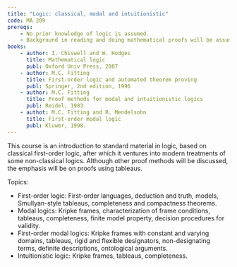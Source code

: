 ```yaml
---
title: "Logic: classical, modal and intuitionistic"
code: MA 209
prereqs:
    - No prior knowledge of logic is assumed.
    - Background in reading and doing mathematical proofs will be assumed.
books:
    - author: I. Chiswell and W. Hodges
      title: Mathematical logic 
      publ: Oxford Univ Press, 2007
    - author: M.C. Fitting
      title: First-order logic and automated theorem proving
      publ: Springer, 2nd edition, 1996
    - author: M.C. Fitting
      title: Proof methods for modal and intuitionistic logics 
      publ: Reidel, 1983
    - authot: M.C. Fitting and R. Mendelsohn
      title: First-order modal logic
      publ: Kluwer, 1998.
---
```


This course is an introduction to standard material in logic, 
based on classical first-order logic, after which it ventures into 
modern treatments of some non-classical logics. Although other proof
methods will be discussed, the emphasis will be on proofs using tableaus.

Topics:

* First-order logic: First-order languages, deduction and truth,
models, Smullyan-style tableaus, completeness and compactness theorems.
* Modal logics: Kripke frames, characterization of frame conditions,
tableaus, completeness, finite model property, decision procedures 
for validity.
* First-order modal logics: Kripke frames with constant and varying domains,
tableaus, rigid and flexible designators, non-designating terms,
definite descriptions, ontological arguments.
* Intuitionistic logic: Kripke frames, tableaus, completeness.
